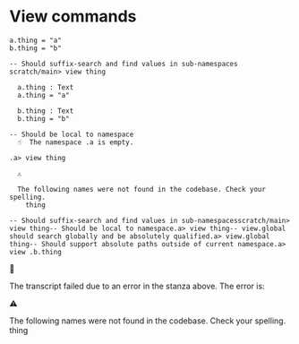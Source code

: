 # View commands

```unison
a.thing = "a"
b.thing = "b"
```

```ucm
-- Should suffix-search and find values in sub-namespaces
scratch/main> view thing

  a.thing : Text
  a.thing = "a"
  
  b.thing : Text
  b.thing = "b"

-- Should be local to namespace
  ☝️  The namespace .a is empty.

.a> view thing

  ⚠️
  
  The following names were not found in the codebase. Check your spelling.
    thing

```

```ucm
-- Should suffix-search and find values in sub-namespacesscratch/main> view thing-- Should be local to namespace.a> view thing-- view.global should search globally and be absolutely qualified.a> view.global thing-- Should support absolute paths outside of current namespace.a> view .b.thing
```


🛑

The transcript failed due to an error in the stanza above. The error is:


  ⚠️
  
  The following names were not found in the codebase. Check your spelling.
    thing

